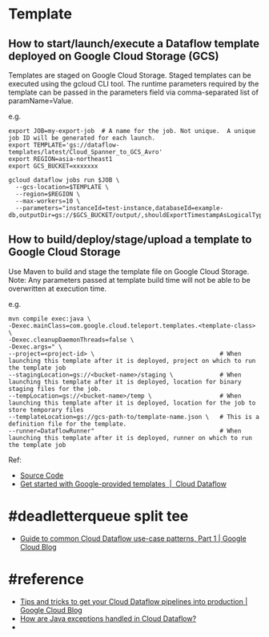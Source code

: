 

# Template

## How to start/launch/execute a Dataflow template deployed on Google Cloud Storage (GCS)

Templates are staged on Google Cloud Storage.  Staged templates can be executed using the gcloud CLI tool.
The runtime parameters required by the template can be passed in the parameters field via comma-separated list of paramName=Value.

e.g.

```
export JOB=my-export-job  # A name for the job. Not unique.  A unique job ID will be generated for each launch.
export TEMPLATE='gs://dataflow-templates/latest/Cloud_Spanner_to_GCS_Avro'
export REGION=asia-northeast1
export GCS_BUCKET=xxxxxxx

gcloud dataflow jobs run $JOB \
  --gcs-location=$TEMPLATE \
  --region=$REGION \
  --max-workers=10 \
  --parameters="instanceId=test-instance,databaseId=example-db,outputDir=gs://$GCS_BUCKET/output/,shouldExportTimestampAsLogicalType=true"
```

## How to build/deploy/stage/upload a template to Google Cloud Storage

Use Maven to build and stage the template file on Google Cloud Storage.
Note: Any parameters passed at template build time will not be able to be overwritten at execution time.

e.g.

```
mvn compile exec:java \
-Dexec.mainClass=com.google.cloud.teleport.templates.<template-class> \
-Dexec.cleanupDaemonThreads=false \
-Dexec.args=" \
--project=<project-id> \                                   # When launching this template after it is deployed, project on which to run the template job
--stagingLocation=gs://<bucket-name>/staging \             # When launching this template after it is deployed, location for binary staging files for the job.                 
--tempLocation=gs://<bucket-name>/temp \                   # When launching this template after it is deployed, location for the job to store temporary files 
--templateLocation=gs://gcs-path-to/template-name.json \   # This is a definition file for the template.
--runner=DataflowRunner"                                   # When launching this template after it is deployed, runner on which to run the template job
```

Ref: 
- [Source Code](https://github.com/GoogleCloudPlatform/DataflowTemplates/)
- [Get started with Google-provided templates  |  Cloud Dataflow](https://cloud.google.com/dataflow/docs/guides/templates/provided-templates)



# #deadletterqueue split tee

- [Guide to common Cloud Dataflow use-case patterns, Part 1 | Google Cloud Blog]


# #reference

- [Tips and tricks to get your Cloud Dataflow pipelines into production | Google Cloud Blog](https://cloud.google.com/blog/products/data-analytics/tips-and-tricks-to-get-your-cloud-dataflow-pipelines-into-production)
- [How are Java exceptions handled in Cloud Dataflow?](https://cloud.google.com/dataflow/docs/resources/faq#how-are-java-exceptions-handled-in-cloud-dataflow)
- [Guide to common Cloud Dataflow use-case patterns, Part 1 | Google Cloud Blog]:
https://cloud.google.com/blog/products/data-analytics/guide-to-common-cloud-dataflow-use-case-patterns-part-1

